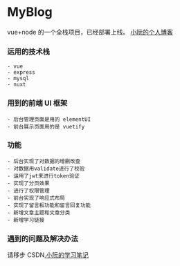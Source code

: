 # MyBlog

vue+node 的一个全栈项目，已经部署上线。
[小阮的个人博客](http://47.115.83.172/)

### 运用的技术栈

    - vue
    - express
    - mysql
    - nuxt

### 用到的前端 UI 框架

    - 后台管理页面是用的 elementUI
    - 前台展示页面用的是 vuetify

### 功能

    - 后台实现了对数据的增删改查
    - 对数据用validate进行了校验
    - 运用了jwt来进行token验证
    - 实现了分页效果
    - 进行了权限管理
    - 前台实现了响应式布局
    - 实现了留言板功能和留言回复功能
    - 新增文章主题和文章分类
    - 新增学习链接

### 遇到的问题及解决办法

请移步 CSDN,[小阮的学习笔记](https://me.csdn.net/qq_44775782)
